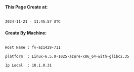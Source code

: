 
   
#### This Page Create at:

```bash

2024-11-21 - 11:45:57 UTC

```

#### Create By Machine:

```bash

Host Name : fv-az1429-711

platform  : Linux-6.5.0-1025-azure-x86_64-with-glibc2.35

Ip Local  : 10.1.0.31

```

